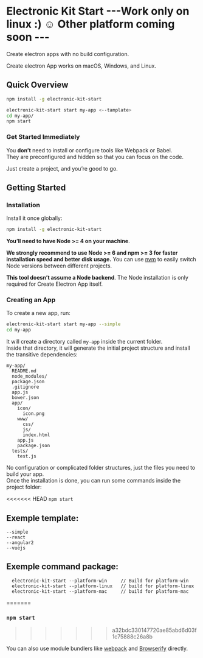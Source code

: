# Electronic Kit Start  ---Work only on linux :) ☺️ Other platform coming soon ---

Create electron apps with no build configuration.

Create electron App works on macOS, Windows, and Linux.<br>

## Quick Overview

```sh
npm install -g electronic-kit-start

electronic-kit-start start my-app <--tamplate>
cd my-app/
npm start
```

### Get Started Immediately

You **don’t** need to install or configure tools like Webpack or Babel.<br>
They are preconfigured and hidden so that you can focus on the code.

Just create a project, and you’re good to go.

## Getting Started

### Installation

Install it once globally:

```sh
npm install -g electronic-kit-start
```

**You’ll need to have Node >= 4 on your machine**.

**We strongly recommend to use Node >= 6 and npm >= 3 for faster installation speed and better disk usage.** You can use [nvm](https://github.com/creationix/nvm#usage) to easily switch Node versions between different projects.

**This tool doesn’t assume a Node backend**. The Node installation is only required for Create Electron App itself.

### Creating an App

To create a new app, run:

```sh
electronic-kit-start start my-app --simple
cd my-app
```

It will create a directory called `my-app` inside the current folder.<br>
Inside that directory, it will generate the initial project structure and install the transitive dependencies:

```
my-app/
  README.md
  node_modules/
  package.json
  .gitignore
  app.js
  bower.json
  app/
    icon/
      icon.png
    www/
      css/
      js/
      index.html
    app.js
    package.json
  tests/
    test.js
```

No configuration or complicated folder structures, just the files you need to build your app.<br>
Once the installation is done, you can run some commands inside the project folder:

<<<<<<< HEAD
 `npm start`

## Exemple template:
    --simple
    --react
    --angular2
    --vuejs

## Exemple command package:  
      electronic-kit-start --platform-win     // Build for platform-win
      electronic-kit-start --platform-linux   // build for platform-linux
      electronic-kit-start --platform-mac     // build for platform-mac
=======
### `npm start`
>>>>>>> a32bdc330147720ae85abd6d03f1c75888c26a8b


You can also use module bundlers like [webpack](http://webpack.github.io) and [Browserify](http://browserify.org/) directly.<br>

